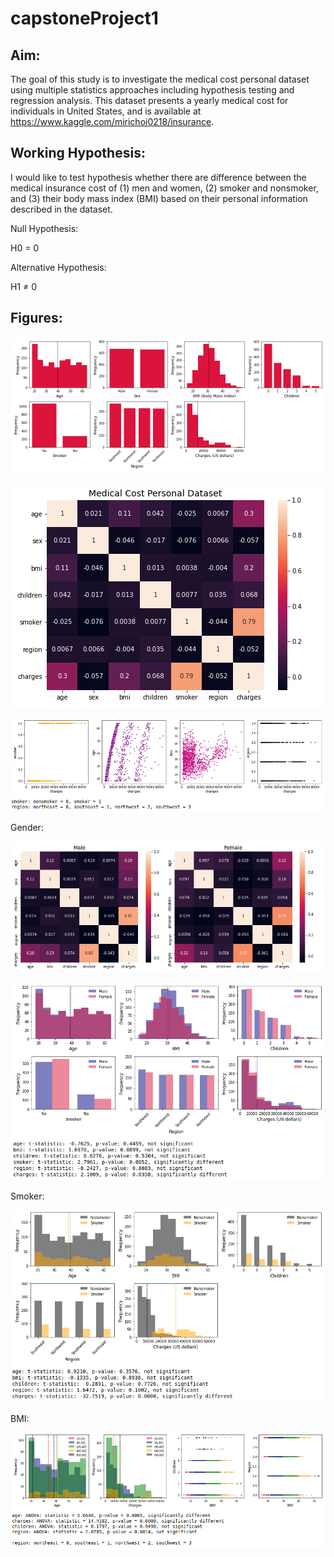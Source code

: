 # capstoneProject1

## Aim:
The goal of this study is to investigate the medical cost personal dataset using multiple statistics approaches including hypothesis testing and regression analysis.  This dataset presents a yearly medical cost for individuals in United States, and is available at https://www.kaggle.com/mirichoi0218/insurance.

## Working Hypothesis:
I would like to test hypothesis whether there are difference between the medical insurance cost of (1) men and women, (2) smoker and nonsmoker, and (3) their body mass index (BMI) based on their personal information described in the dataset.

Null Hypothesis: 

H0 = 0

Alternative Hypothesis:

H1 ≠ 0

## Figures:

![](image/overallgraphs.png)

![](image/overallcorrmatrix.png)

![](image/scatterplot.png)

Gender:

![](image/corrmatrix_gender.png)

![](image/graphs_gender.png)

Smoker:

![](image/graphs_smoker.png)

BMI:

![](image/graphs_bmi.png)

